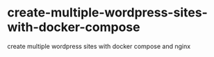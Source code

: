 # create-multiple-wordpress-sites-with-docker-compose
create multiple wordpress sites with docker compose and nginx
